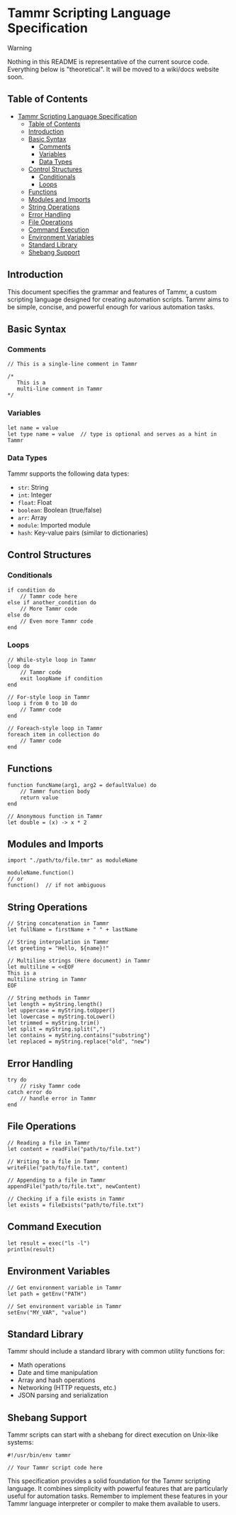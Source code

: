 # Tammr Scripting Language Specification

> [!WARNING]  
> Nothing in this README is representative of the current source code.
> Everything below is "theoretical". It will be moved to a wiki/docs website
> soon.

## Table of Contents

- [Tammr Scripting Language Specification](#tammr-scripting-language-specification)
	- [Table of Contents](#table-of-contents)
	- [Introduction](#introduction)
	- [Basic Syntax](#basic-syntax)
		- [Comments](#comments)
		- [Variables](#variables)
		- [Data Types](#data-types)
	- [Control Structures](#control-structures)
		- [Conditionals](#conditionals)
		- [Loops](#loops)
	- [Functions](#functions)
	- [Modules and Imports](#modules-and-imports)
	- [String Operations](#string-operations)
	- [Error Handling](#error-handling)
	- [File Operations](#file-operations)
	- [Command Execution](#command-execution)
	- [Environment Variables](#environment-variables)
	- [Standard Library](#standard-library)
	- [Shebang Support](#shebang-support)

## Introduction

This document specifies the grammar and features of Tammr, a custom scripting language designed for creating automation scripts. Tammr aims to be simple, concise, and powerful enough for various automation tasks.

## Basic Syntax

### Comments

```tammr
// This is a single-line comment in Tammr

/*
   This is a
   multi-line comment in Tammr
*/
```

### Variables

```tammr
let name = value
let type name = value  // type is optional and serves as a hint in Tammr
```

### Data Types

Tammr supports the following data types:

- `str`: String
- `int`: Integer
- `float`: Float
- `boolean`: Boolean (true/false)
- `arr`: Array
- `module`: Imported module
- `hash`: Key-value pairs (similar to dictionaries)

## Control Structures

### Conditionals

```tammr
if condition do
    // Tammr code here
else if another_condition do
    // More Tammr code
else do
    // Even more Tammr code
end
```

### Loops

```tammr
// While-style loop in Tammr
loop do
    // Tammr code
    exit loopName if condition
end

// For-style loop in Tammr
loop i from 0 to 10 do
    // Tammr code
end

// Foreach-style loop in Tammr
foreach item in collection do
    // Tammr code
end
```

## Functions

```tammr
function funcName(arg1, arg2 = defaultValue) do
    // Tammr function body
    return value
end

// Anonymous function in Tammr
let double = (x) -> x * 2
```

## Modules and Imports

```tammr
import "./path/to/file.tmr" as moduleName

moduleName.function()
// or
function()  // if not ambiguous
```

## String Operations

```tammr
// String concatenation in Tammr
let fullName = firstName + " " + lastName

// String interpolation in Tammr
let greeting = "Hello, ${name}!"

// Multiline strings (Here document) in Tammr
let multiline = <<EOF
This is a
multiline string in Tammr
EOF

// String methods in Tammr
let length = myString.length()
let uppercase = myString.toUpper()
let lowercase = myString.toLower()
let trimmed = myString.trim()
let split = myString.split(",")
let contains = myString.contains("substring")
let replaced = myString.replace("old", "new")
```

## Error Handling

```tammr
try do
    // risky Tammr code
catch error do
    // handle error in Tammr
end
```

## File Operations

```tammr
// Reading a file in Tammr
let content = readFile("path/to/file.txt")

// Writing to a file in Tammr
writeFile("path/to/file.txt", content)

// Appending to a file in Tammr
appendFile("path/to/file.txt", newContent)

// Checking if a file exists in Tammr
let exists = fileExists("path/to/file.txt")
```

## Command Execution

```tammr
let result = exec("ls -l")
println(result)
```

## Environment Variables

```tammr
// Get environment variable in Tammr
let path = getEnv("PATH")

// Set environment variable in Tammr
setEnv("MY_VAR", "value")
```

## Standard Library

Tammr should include a standard library with common utility functions for:

- Math operations
- Date and time manipulation
- Array and hash operations
- Networking (HTTP requests, etc.)
- JSON parsing and serialization

## Shebang Support

Tammr scripts can start with a shebang for direct execution on Unix-like systems:

```tammr
#!/usr/bin/env tammr

// Your Tammr script code here
```

This specification provides a solid foundation for the Tammr scripting language. It combines simplicity with powerful features that are particularly useful for automation tasks. Remember to implement these features in your Tammr language interpreter or compiler to make them available to users.
